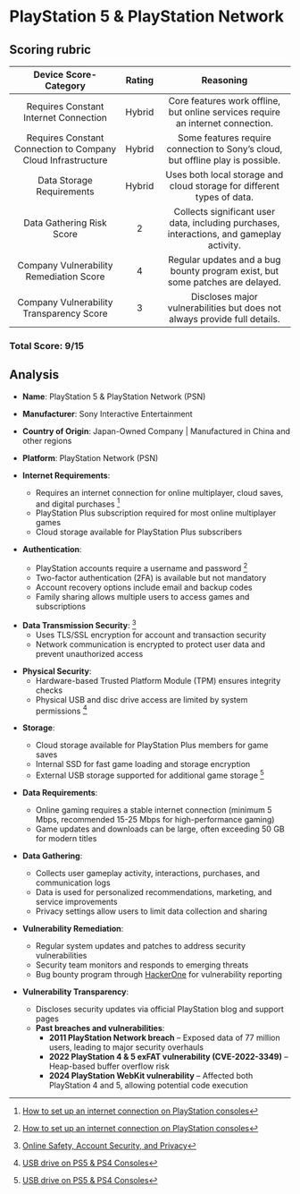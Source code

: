 # PlayStation 5 & PlayStation Network

## Scoring rubric
| Device Score-Category |  Rating | Reasoning | 
| :---: | :---: | :---: | 
| Requires Constant Internet Connection | Hybrid | Core features work offline, but online services require an internet connection. |
| Requires Constant Connection to Company Cloud Infrastructure | Hybrid | Some features require connection to Sony’s cloud, but offline play is possible. |
| Data Storage Requirements | Hybrid | Uses both local storage and cloud storage for different types of data. |
| Data Gathering Risk Score | 2 | Collects significant user data, including purchases, interactions, and gameplay activity. |
| Company Vulnerability Remediation Score | 4 | Regular updates and a bug bounty program exist, but some patches are delayed. |
| Company Vulnerability Transparency Score | 3 | Discloses major vulnerabilities but does not always provide full details. | 

### Total Score: 9/15

## Analysis  
- **Name**: PlayStation 5 & PlayStation Network (PSN)  
- **Manufacturer**: Sony Interactive Entertainment  
- **Country of Origin**: Japan-Owned Company | Manufactured in China and other regions  
- **Platform**: PlayStation Network (PSN)  

- **Internet Requirements**:  
    - Requires an internet connection for online multiplayer, cloud saves, and digital purchases [^1] 
    - PlayStation Plus subscription required for most online multiplayer games  
    - Cloud storage available for PlayStation Plus subscribers  

- **Authentication**:  
    - PlayStation accounts require a username and password [^1]
    - Two-factor authentication (2FA) is available but not mandatory  
    - Account recovery options include email and backup codes  
    - Family sharing allows multiple users to access games and subscriptions  

[^1]: [How to set up an internet connection on PlayStation consoles](https://www.playstation.com/en-us/support/connectivity/internet-connect-playstation/)

- **Data Transmission Security**: [^2]  
    - Uses TLS/SSL encryption for account and transaction security  
    - Network communication is encrypted to protect user data and prevent unauthorized access
 
[^2]: [Online Safety, Account Security, and Privacy](https://www.playstation.com/en-us/privacy-security-safety/)

- **Physical Security**:   
    - Hardware-based Trusted Platform Module (TPM) ensures integrity checks  
    - Physical USB and disc drive access are limited by system permissions [^3]
 
[^3]: [USB drive on PS5 & PS4 Consoles](http://playstation.com/en-us/support/hardware/play-video-music-discs-usb-drives/#:~:text=How%20to%20play%20video%20from,exFAT%20or%20FAT32%20file%20system.&text=Using%20a%20computer%2C%20create%20a,video%20files%20in%20the%20folder.) 

- **Storage**:  
    - Cloud storage available for PlayStation Plus members for game saves  
    - Internal SSD for fast game loading and storage encryption  
    - External USB storage supported for additional game storage [^3]

- **Data Requirements**:  
    - Online gaming requires a stable internet connection (minimum 5 Mbps, recommended 15-25 Mbps for high-performance gaming)  
    - Game updates and downloads can be large, often exceeding 50 GB for modern titles  

- **Data Gathering**:  
    - Collects user gameplay activity, interactions, purchases, and communication logs  
    - Data is used for personalized recommendations, marketing, and service improvements  
    - Privacy settings allow users to limit data collection and sharing  

- **Vulnerability Remediation**:  
    - Regular system updates and patches to address security vulnerabilities  
    - Security team monitors and responds to emerging threats  
    - Bug bounty program through [HackerOne](https://hackerone.com/playstation) for vulnerability reporting  

- **Vulnerability Transparency**:  
    - Discloses security updates via official PlayStation blog and support pages  
    - **Past breaches and vulnerabilities**:  
        - **2011 PlayStation Network breach** – Exposed data of 77 million users, leading to major security overhauls  
        - **2022 PlayStation 4 & 5 exFAT vulnerability (CVE-2022-3349)** – Heap-based buffer overflow risk  
        - **2024 PlayStation WebKit vulnerability** – Affected both PlayStation 4 and 5, allowing potential code execution
